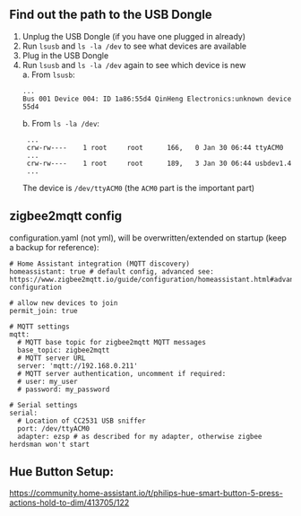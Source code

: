 
## Find out the path to the USB Dongle

1. Unplug the USB Dongle (if you have one plugged in already)
2. Run `lsusb` and `ls -la /dev` to see what devices are available
3. Plug in the USB Dongle
4. Run `lsusb` and `ls -la /dev` again to see which device is new  
   a. From `lsusb`:
   ```
   ...
   Bus 001 Device 004: ID 1a86:55d4 QinHeng Electronics:unknown device 55d4
   ```
   b. From `ls -la /dev`:
   ```
    ...
    crw-rw----    1 root     root      166,   0 Jan 30 06:44 ttyACM0
    ...
    crw-rw----    1 root     root      189,   3 Jan 30 06:44 usbdev1.4
    ...
    ```
    The device is `/dev/ttyACM0` (the `ACM0` part is the important part)


## zigbee2mqtt config

configuration.yaml (not yml), will be overwritten/extended on startup (keep a backup for reference):
```
# Home Assistant integration (MQTT discovery)
homeassistant: true # default config, advanced see: https://www.zigbee2mqtt.io/guide/configuration/homeassistant.html#advanced-configuration

# allow new devices to join
permit_join: true

# MQTT settings
mqtt:
  # MQTT base topic for zigbee2mqtt MQTT messages
  base_topic: zigbee2mqtt
  # MQTT server URL
  server: 'mqtt://192.168.0.211'
  # MQTT server authentication, uncomment if required:
  # user: my_user
  # password: my_password

# Serial settings
serial:
  # Location of CC2531 USB sniffer
  port: /dev/ttyACM0
  adapter: ezsp # as described for my adapter, otherwise zigbee herdsman won't start
```


## Hue Button Setup:

https://community.home-assistant.io/t/philips-hue-smart-button-5-press-actions-hold-to-dim/413705/122

